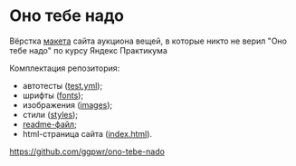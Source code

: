 # Оно тебе надо
Вёрстка [макета](https://www.figma.com/file/8KwhMpv8qnDocX4NVFQBpn/%D0%9E%D0%BD%D0%BE-%D1%82%D0%B5%D0%B1%D0%B5-%D0%BD%D0%B0%D0%B4%D0%BE?type=design&node-id=1-2&mode=design&t=bK6rwOp5am08OACL-0) сайта аукциона вещей, в которые никто не верил "Оно тебе надо" по курсу Яндекс Практикума

Комплектация репозитория:
- автотесты ([test.yml](https://github.com/ggpwr/ono-tebe-nado/blob/main/.github/workflows/tests.yml));
- шрифты ([fonts](https://github.com/ggpwr/ono-tebe-nado/tree/main/fonts));
- изображения ([images](https://github.com/ggpwr/ono-tebe-nado/tree/main/fonts));
- стили ([styles](https://github.com/ggpwr/ono-tebe-nado/tree/main/styles));
- [readme-файл](https://github.com/ggpwr/ono-tebe-nado/blob/main/README.md);
- html-страница сайта ([index.html](https://github.com/ggpwr/ono-tebe-nado/blob/main/index.html)).

https://github.com/ggpwr/ono-tebe-nado
